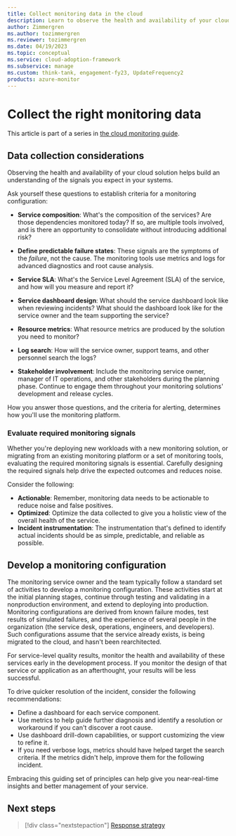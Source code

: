 ```yaml
---
title: Collect monitoring data in the cloud
description: Learn to observe the health and availability of your cloud solution to collect the right monitoring data.
author: Zimmergren
ms.author: tozimmergren
ms.reviewer: tozimmergren
ms.date: 04/19/2023
ms.topic: conceptual
ms.service: cloud-adoption-framework
ms.subservice: manage
ms.custom: think-tank, engagement-fy23, UpdateFrequency2
products: azure-monitor
---
```


# Collect the right monitoring data

This article is part of a series in [the cloud monitoring guide](./index.md).

## Data collection considerations

Observing the health and availability of your cloud solution helps build an understanding of the signals you expect in your systems.

Ask yourself these questions to establish criteria for a monitoring configuration:

- **Service composition**: What's the composition of the services? Are those dependencies monitored today? If so, are multiple tools involved, and is there an opportunity to consolidate without introducing additional risk?

- **Define predictable failure states**: These signals are the symptoms of the _failure_, not the cause. The monitoring tools use metrics and logs for advanced diagnostics and root cause analysis.

- **Service SLA**: What's the Service Level Agreement (SLA) of the service, and how will you measure and report it?

- **Service dashboard design**: What should the service dashboard look like when reviewing incidents? What should the dashboard look like for the service owner and the team supporting the service?

- **Resource metrics**: What resource metrics are produced by the solution you need to monitor?

- **Log search**: How will the service owner, support teams, and other personnel search the logs?

- **Stakeholder involvement**: Include the monitoring service owner, manager of IT operations, and other stakeholders during the planning phase. Continue to engage them throughout your monitoring solutions' development and release cycles.

How you answer those questions, and the criteria for alerting, determines how you'll use the monitoring platform.

### Evaluate required monitoring signals

Whether you're deploying new workloads with a new monitoring solution, or migrating from an existing monitoring platform or a set of monitoring tools, evaluating the required monitoring signals is essential. Carefully designing the required signals help drive the expected outcomes and reduces noise.

Consider the following:

- **Actionable**: Remember, monitoring data needs to be actionable to reduce noise and false positives.
- **Optimized**: Optimize the data collected to give you a holistic view of the overall health of the service.
- **Incident instrumentation**: The instrumentation that's defined to identify actual incidents should be as simple, predictable, and reliable as possible.

## Develop a monitoring configuration

The monitoring service owner and the team typically follow a standard set of activities to develop a monitoring configuration. These activities start at the initial planning stages, continue through testing and validating in a nonproduction environment, and extend to deploying into production. Monitoring configurations are derived from known failure modes, test results of simulated failures, and the experience of several people in the organization (the service desk, operations, engineers, and developers). Such configurations assume that the service already exists, is being migrated to the cloud, and hasn't been rearchitected.

For service-level quality results, monitor the health and availability of these services early in the development process. If you monitor the design of that service or application as an afterthought, your results will be less successful.

To drive quicker resolution of the incident, consider the following recommendations:

- Define a dashboard for each service component.
- Use metrics to help guide further diagnosis and identify a resolution or workaround if you can't discover a root cause.
- Use dashboard drill-down capabilities, or support customizing the view to refine it.
- If you need verbose logs, metrics should have helped target the search criteria. If the metrics didn't help, improve them for the following incident.

Embracing this guiding set of principles can help give you near-real-time insights and better management of your service.

## Next steps

> [!div class="nextstepaction"]
> [Response strategy](./response.md)
